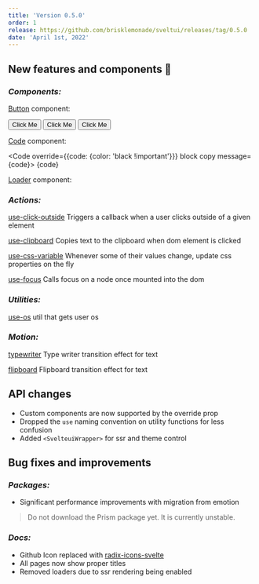 ```yaml
---
title: 'Version 0.5.0'
order: 1
release: https://github.com/brisklemonade/sveltui/releases/tag/0.5.0
date: 'April 1st, 2022'
---
```


<script lang='ts'>
    import { Button, Loader, Code, Group } from '@svelteuidev/core'
    import { clickoutside, clipboard, cssvariable, focus } from '@svelteuidev/composables'
    import { flipboard, typewriter } from '@svelteuidev/motion'

    const code = `
        const a = 5
        const b = 3

        console.log(a + b)
    `
</script>

## New features and components 🎉

### _Components:_

[Button](core/button) component:

<Group>
    <Button>Click Me</Button>
    <Button variant='gradient' gradient={{from: 'green', to: 'orange', deg: 45}}>Click Me</Button>
    <Button variant='gradient' compact uppercase>Click Me</Button>
</Group>

[Code](core/code) component:

<Code override={{code: {color: 'black !important'}}} block copy message={code}>
{code}
</Code>

[Loader](core/loader) component:

<Group>
    <Loader color='green' size='lg' variant='bars' />
    <Loader color='pink' size='lg' />
    <Loader size='lg' variant='dots' />
</Group>

### _Actions:_

[use-click-outside](actions/use-click-outside) Triggers a callback when a user clicks outside of a given element

[use-clipboard](actions/use-clipboard) Copies text to the clipboard when dom element is clicked

[use-css-variable](actions/use-css-variable) Whenever some of their values change, update css properties on the fly

[use-focus](actions/use-focus) Calls focus on a node once mounted into the dom

### _Utilities:_

[use-os](utilities/os) util that gets user os

### _Motion:_

[typewriter](motion/typewriter) Type writer transition effect for text

[flipboard](motion/flipboard) Flipboard transition effect for text

## API changes

- Custom components are now supported by the override prop
- Dropped the `use` naming convention on utility functions for less confusion
- Added `<SvelteuiWrapper>` for ssr and theme control

## Bug fixes and improvements

### _Packages:_

- Significant performance improvements with migration from emotion

> Do not download the Prism package yet. It is currently unstable.

### _Docs:_

- Github Icon replaced with [radix-icons-svelte](https://www.npmjs.com/package/radix-icons-svelte)
- All pages now show proper titles
- Removed loaders due to ssr rendering being enabled

<style>
  :global(article>*:nth-child(3)) {
    margin-top:1rem!important;
  }
</style>
